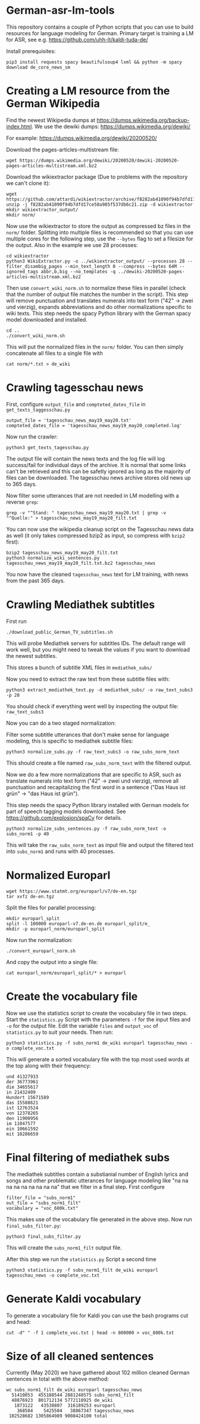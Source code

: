 # German-asr-lm-tools

This repository contains a couple of Python scripts that you can use to build resources for language modeling for German. Primary target is training a LM for ASR, see e.g. https://github.com/uhh-lt/kaldi-tuda-de/

Install prerequisites: 

```
pip3 install requests spacy beautifulsoup4 lxml && python -m spacy download de_core_news_sm
```

# Creating a LM resource from the German Wikipedia

Find the newest Wikipedia dumps at https://dumps.wikimedia.org/backup-index.html.
We use the dewiki dumps: https://dumps.wikimedia.org/dewiki/

For example: https://dumps.wikimedia.org/dewiki/20200520/

Download the pages-articles-multistream file:
```
wget https://dumps.wikimedia.org/dewiki/20200520/dewiki-20200520-pages-articles-multistream.xml.bz2
```
Download the wikiextractor package (Due to problems with the repository we can't clone it):
```
wget https://github.com/attardi/wikiextractor/archive/f8282ab41090f94b7dfd17ce58a985f537db6c21.zip
unzip -j f8282ab41090f94b7dfd17ce58a985f537db6c21.zip -d wikiextractor
mkdir wikiextractor_output/
mkdir norm/
```
Now use the wikiextractor to store the output as compressed bz files in the `norm/` folder. Splitting into multiple files is recommended so that you can use multiple cores for the following step, use the `--bytes` flag to set a filesize for the output. Also in the example we use 28 processes:

```
cd wikiextractor
python3 WikiExtractor.py -o ../wikiextractor_output/ --processes 28 --filter_disambig_pages --min_text_length 0 --compress --bytes 64M --ignored_tags abbr,b,big --no_templates -q ../dewiki-20200520-pages-articles-multistream.xml.bz2
```

Then use `convert_wiki_norm.sh` to normalize these files in parallel (check that the number of output file matches the number in the script). This step will remove punctuation and translates numerals into text form ("42" -> zwei und vierzig), expands abbreviations and do other normalizations specific to wiki texts. This step needs the spacy Python library with the German spacy model downloaded and installed.

```
cd ..
./convert_wiki_norm.sh
```

This will put the normalized files in the `norm/` folder. You can then simply concatenate all files to a single file with 

```
cat norm/*.txt > de_wiki
```

# Crawling tagesschau news

First, configure `output_file` and `compteted_dates_file` in `get_texts_taggesschau.py`

```
output_file = 'tagesschau_news_may19_may20.txt'
compteted_dates_file = 'tagesschau_news_may19_may20_completed.log'
```

Now run the crawler:

```
python3 get_texts_tagesschau.py
```

The output file will contain the news texts and the log file will log success/fail for individual days of the archive. It is normal that some links can't be retrieved and this can be safetly ignored as long as the majority of files can be downloaded. The tagesschau news archive stores old news up to 365 days.

Now filter some utterances that are not needed in LM modelling with a reverse `grep`:

```
grep -v "^Stand: " tagesschau_news_may19_may20.txt | grep -v "^Quelle:" > tagesschau_news_may19_may20_filt.txt
```

You can now use the wikipedia cleanup script on the Tagesschau news data as well (it only takes compressed bzip2 as input, so compress with `bzip2` first):

```
bzip2 tagesschau_news_may19_may20_filt.txt
python3 normalize_wiki_sentences.py tagesschau_news_may19_may20_filt.txt.bz2 tagesschau_news
```

You now have the cleaned `tagesschau_news` text for LM training, with news from the past 365 days.

# Crawling Mediathek subtitles

First run 
```
./download_public_German_TV_subtitles.sh
```

This will probe Mediathek servers for subtitles IDs. The default range will work well, but you might need to tweak the values if you want to download the newest subtitles.

This stores a bunch of subtitle XML files in `mediathek_subs/`

Now you need to extract the raw text from these subtitle files with: 

```
python3 extract_mediathek_text.py -d mediathek_subs/ -o raw_text_subs3 -p 28
```

You should check if everything went well by inspecting the output file: `raw_text_subs3`

Now you can do a two staged normalization:

Filter some subtitle utterances that don't make sense for language modeling, this is specific to mediathek subtitle files:

```
python3 normalize_subs.py -f raw_text_subs3 -o raw_subs_norm_text
```

This should create a file named `raw_subs_norm_text` with the filtered output. 

Now we do a few more normalizations that are specific to ASR, such as translate numerals into text form ("42" -> zwei und vierzig), remove all punctuation and recapitalizing the first word in a sentence ("Das Haus ist grün" -> "das Haus ist grün").

This step needs the spacy Python library installed with German models for part of speech tagging models downloaded. See https://github.com/explosion/spaCy for details.

```
python3 normalize_subs_sentences.py -f raw_subs_norm_text -o subs_norm1 -p 40
```
This will take the `raw_subs_norm_text` as input file and output the filtered text into `subs_norm1` and runs with 40 processes.

# Normalized Europarl

```
wget https://www.statmt.org/europarl/v7/de-en.tgz
tar xvfz de-en.tgz
```

Split the files for parallel processing:

```
mkdir europarl_split
split -l 100000 europarl-v7.de-en.de europarl_split/e_
mkdir -p europarl_norm/europarl_split
```

Now run the normalization:

```
./convert_europarl_norm.sh
```

And copy the output into a single file:

```
cat europarl_norm/europarl_split/* > europarl
```

# Create the vocabulary file

Now we use the statistics script to create the vocabulary file in two steps. Start the `statistics.py` Script with the parameters `-f` for the input files and `-o` for the output file. 
Edit the variable `files` and `output_voc` of `statistics.py` to suit your needs. Then run:

```
python3 statistics.py -f subs_norm1 de_wiki europarl tagesschau_news -o complete_voc.txt
```

This will generate a sorted vocabulary file with the top most used words at the top along with their frequency:

```
und 41327933
der 36773961
die 34655617
in 21432409
Hundert 15671589
das 15588621
ist 12763524
von 12378265
den 11900956
im 11047577
ein 10661592
mit 10286659
```

# Final filtering of mediathek subs

The mediathek subtitles contain a substianial number of English lyrics and songs and other problematic utterances for language modeling like "na na na na na na na na na" that we filter in a final step. First configure

```
filter_file = "subs_norm1"
out_file = "subs_norm1_filt"
vocabulary = "voc_600k.txt"
```

This makes use of the vocabulary file generated in the above step. Now run `final_subs_filter.py`:

```
python3 final_subs_filter.py
```

This will create the `subs_norm1_filt` output file.

After this step we run the `statistics.py` Script a second time

```
python3 statistics.py -f subs_norm1_filt de_wiki europarl tagesschau_news -o complete_voc.txt
```

# Generate Kaldi vocabulary

To generate a vocabulary file for Kaldi you can use the bash programs cut and head:

```
cut -d" " -f 1 complete_voc.txt | head -n 800000 > voc_800k.txt 
```

# Size of all cleaned sentences

Currently (May 2020) we have gathered about 102 million cleaned German sentences in total with the above method:

```
wc subs_norm1_filt de_wiki europarl tagesschau_news
  51410053  455188544 2881248575 subs_norm1_filt
  48876923  801712134 5772118925 de_wiki
   1873122   43538807  316189253 europarl
    368584    5425504   38867347 tagesschau_news
 102528682 1305864989 9008424100 total
```
